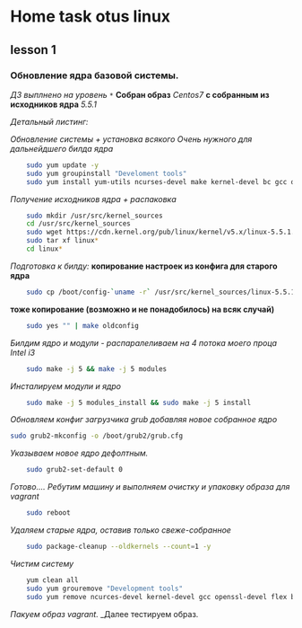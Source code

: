 # Home task otus linux
## lesson 1
### Обновление ядра базовой системы.
_ДЗ выплнено на уровень_ ```*```
__Собран образ__ _Centos7_ __с собранным из исходников ядра__ _5.5.1_

_Детальный листинг:_

_Обновление системы + установка всякого Очень нужного для дальнейдшего билда ядра_
```bash
    sudo yum update -y
    sudo yum groupinstall "Develoment tools"
    sudo yum install yum-utils ncurses-devel make kernel-devel bc gcc openssl-devel flex bison libssl-dev pkg-config ncurses-devel libncurses-dev openssl-devel elfutils-libelf-devel perl wget -y
```

_Получение исходников ядра + распаковка_
```bash
    sudo mkdir /usr/src/kernel_sources
    cd /usr/src/kernel_sources
    sudo wget https://cdn.kernel.org/pub/linux/kernel/v5.x/linux-5.5.1.tar.xz
    sudo tar xf linux*
    cd linux*
```
_Подготовка к билду:_
__копирование настроек из конфига для старого ядра__
```bash
    sudo cp /boot/config-`uname -r` /usr/src/kernel_sources/linux-5.5.1/.config
```
__тоже копирование (возможно и не понадобилось) на всяк случай)__
```bash
    sudo yes "" | make oldconfig
```
_Билдим ядро и модули - распаралеливаем на 4 потока моего проца Intel i3_
```bash
    sudo make -j 5 && make -j 5 modules
```

_Инсталируем модули и ядро_
```bash
    sudo make -j 5 modules_install && sudo make -j 5 install
```
_Обновляем конфиг загрузчика grub добавляя новое собранное ядро_
```bash
sudo grub2-mkconfig -o /boot/grub2/grub.cfg
```
_Указываем новое ядро дефолтным._
```bash
    sudo grub2-set-default 0
```
_Готово...._
_Ребутим машину и выполняем очистку и упаковку образа для vagrant_
```bash
    sudo reboot
```
_Удаляем старые ядра, оставив только свеже-собранное_
```bash
    sudo package-cleanup --oldkernels --count=1 -y
```
_Чистим систему_
```bash
    yum clean all
    sudo yum grouremove "Development tools"
    sudo yum remove ncurces-devel kernel-devel gcc openssl-devel flex bison libssl-dev pkg-config ncurces-devel libcurces-dev
```
_Пакуем образ vagrant._
_Далее тестируем образ.